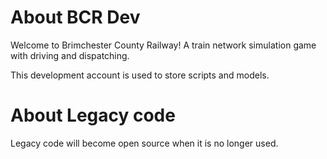 # About BCR Dev
Welcome to Brimchester County Railway! A train network simulation game with driving and dispatching.

This development account is used to store scripts and models.

# About Legacy code
Legacy code will become open source when it is no longer used.
